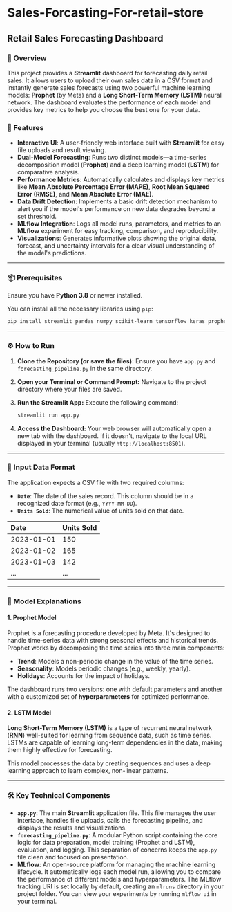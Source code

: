 # Sales-Forcasting-For-retail-store

## Retail Sales Forecasting Dashboard

### 🎯 Overview

This project provides a **Streamlit** dashboard for forecasting daily retail sales. It allows users to upload their own sales data in a CSV format and instantly generate sales forecasts using two powerful machine learning models: **Prophet** (by Meta) and a **Long Short-Term Memory (LSTM)** neural network. The dashboard evaluates the performance of each model and provides key metrics to help you choose the best one for your data.

### 🚀 Features

  * **Interactive UI**: A user-friendly web interface built with **Streamlit** for easy file uploads and result viewing.
  * **Dual-Model Forecasting**: Runs two distinct models—a time-series decomposition model (**Prophet**) and a deep learning model (**LSTM**) for comparative analysis.
  * **Performance Metrics**: Automatically calculates and displays key metrics like **Mean Absolute Percentage Error (MAPE)**, **Root Mean Squared Error (RMSE)**, and **Mean Absolute Error (MAE)**.
  * **Data Drift Detection**: Implements a basic drift detection mechanism to alert you if the model's performance on new data degrades beyond a set threshold.
  * **MLflow Integration**: Logs all model runs, parameters, and metrics to an **MLflow** experiment for easy tracking, comparison, and reproducibility.
  * **Visualizations**: Generates informative plots showing the original data, forecast, and uncertainty intervals for a clear visual understanding of the model's predictions.

-----

### 📦 Prerequisites

Ensure you have **Python 3.8** or newer installed.

You can install all the necessary libraries using `pip`:

```bash
pip install streamlit pandas numpy scikit-learn tensorflow keras prophet mlflow matplotlib seaborn
```

-----

### ⚙️ How to Run

1.  **Clone the Repository (or save the files):**
    Ensure you have `app.py` and `forecasting_pipeline.py` in the same directory.

2.  **Open your Terminal or Command Prompt:**
    Navigate to the project directory where your files are saved.

3.  **Run the Streamlit App:**
    Execute the following command:

    ```bash
    streamlit run app.py
    ```

4.  **Access the Dashboard:**
    Your web browser will automatically open a new tab with the dashboard. If it doesn't, navigate to the local URL displayed in your terminal (usually `http://localhost:8501`).

-----

### 📂 Input Data Format

The application expects a CSV file with two required columns:

  * **`Date`**: The date of the sales record. This column should be in a recognized date format (e.g., `YYYY-MM-DD`).
  * **`Units Sold`**: The numerical value of units sold on that date.

| Date       | Units Sold |
| :--------- | :--------- |
| 2023-01-01 | 150        |
| 2023-01-02 | 165        |
| 2023-01-03 | 142        |
| ...        | ...        |

-----

### 🧠 Model Explanations

#### 1\. Prophet Model

Prophet is a forecasting procedure developed by Meta. It's designed to handle time-series data with strong seasonal effects and historical trends. Prophet works by decomposing the time series into three main components:

  * **Trend**: Models a non-periodic change in the value of the time series.
  * **Seasonality**: Models periodic changes (e.g., weekly, yearly).
  * **Holidays**: Accounts for the impact of holidays.

The dashboard runs two versions: one with default parameters and another with a customized set of **hyperparameters** for optimized performance.

#### 2\. LSTM Model

**Long Short-Term Memory (LSTM)** is a type of recurrent neural network (**RNN**) well-suited for learning from sequence data, such as time series. LSTMs are capable of learning long-term dependencies in the data, making them highly effective for forecasting.

This model processes the data by creating sequences and uses a deep learning approach to learn complex, non-linear patterns.

-----

### 🛠️ Key Technical Components

  * **`app.py`**: The main **Streamlit** application file. This file manages the user interface, handles file uploads, calls the forecasting pipeline, and displays the results and visualizations.
  * **`forecasting_pipeline.py`**: A modular Python script containing the core logic for data preparation, model training (Prophet and LSTM), evaluation, and logging. This separation of concerns keeps the `app.py` file clean and focused on presentation.
  * **MLflow**: An open-source platform for managing the machine learning lifecycle. It automatically logs each model run, allowing you to compare the performance of different models and hyperparameters. The MLflow tracking URI is set locally by default, creating an `mlruns` directory in your project folder. You can view your experiments by running `mlflow ui` in your terminal.
